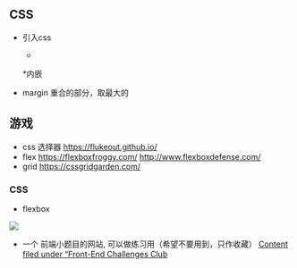## CSS

* 引入css
  * <link href="./main.css" rel="stylesheet"/>
  *内嵌<style></style>

* margin 重合的部分，取最大的
 



## 游戏
* css 选择器
https://flukeout.github.io/
* flex
https://flexboxfroggy.com/
http://www.flexboxdefense.com/
* grid
https://cssgridgarden.com/

### CSS

* flexbox

![](../../../assets/flexbox.jpg)

* 一个 前端小题目的网站, 可以做练习用（希望不要用到，只作收藏）
[Content filed under “Front-End Challenges Club](https://piccalil.li/category/front-end-challenges-club)




